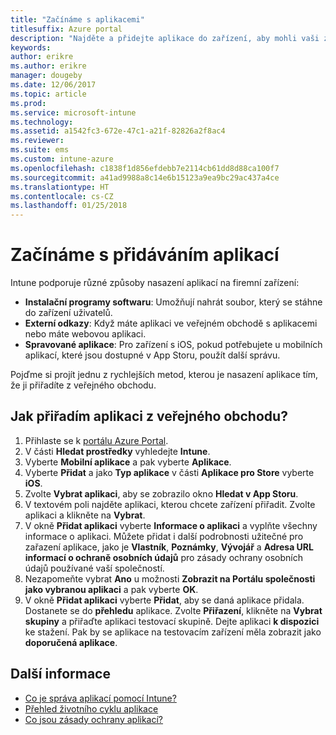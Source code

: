 ```yaml
---
title: "Začínáme s aplikacemi"
titlesuffix: Azure portal
description: "Najděte a přidejte aplikace do zařízení, aby mohli vaši zaměstnanci plnit úkoly."
keywords: 
author: erikre
ms.author: erikre
manager: dougeby
ms.date: 12/06/2017
ms.topic: article
ms.prod: 
ms.service: microsoft-intune
ms.technology: 
ms.assetid: a1542fc3-672e-47c1-a21f-82826a2f8ac4
ms.reviewer: 
ms.suite: ems
ms.custom: intune-azure
ms.openlocfilehash: c1838f1d856efdebb7e2114cb61dd8d88ca100f7
ms.sourcegitcommit: a41ad9988a8c14e6b15123a9ea9bc29ac437a4ce
ms.translationtype: HT
ms.contentlocale: cs-CZ
ms.lasthandoff: 01/25/2018
---
```

# <a name="get-started-with-adding-apps"></a>Začínáme s přidáváním aplikací

Intune podporuje různé způsoby nasazení aplikací na firemní zařízení:

* **Instalační programy softwaru**: Umožňují nahrát soubor, který se stáhne do zařízení uživatelů.
* __Externí odkazy__: Když máte aplikaci ve veřejném obchodě s aplikacemi nebo máte webovou aplikaci.
* **Spravované aplikace**: Pro zařízení s iOS, pokud potřebujete u mobilních aplikací, které jsou dostupné v App Storu, použít další správu.

Pojďme si projít jednu z rychlejších metod, kterou je nasazení aplikace tím, že ji přiřadíte z veřejného obchodu.

## <a name="how-do-i-assign-a-public-store-app"></a>Jak přiřadím aplikaci z veřejného obchodu?

1. Přihlaste se k [portálu Azure Portal](https://portal.azure.com).
2. V části **Hledat prostředky** vyhledejte **Intune**.
3. Vyberte **Mobilní aplikace** a pak vyberte **Aplikace**.
4. Vyberte **Přidat** a jako **Typ aplikace** v části **Aplikace pro Store** vyberte **iOS**.
5. Zvolte **Vybrat aplikaci**, aby se zobrazilo okno **Hledat v App Storu**.
6. V textovém poli najděte aplikaci, kterou chcete zařízení přiřadit. Zvolte aplikaci a klikněte na **Vybrat**.
7. V okně **Přidat aplikaci** vyberte **Informace o aplikaci** a vyplňte všechny informace o aplikaci. Můžete přidat i další podrobnosti užitečné pro zařazení aplikace, jako je **Vlastník**, **Poznámky**, **Vývojář** a **Adresa URL informací o ochraně osobních údajů** pro zásady ochrany osobních údajů používané vaší společností.
8. Nezapomeňte vybrat **Ano** u možnosti **Zobrazit na Portálu společnosti jako vybranou aplikaci** a pak vyberte **OK**.
9. V okně **Přidat aplikaci** vyberte **Přidat**, aby se daná aplikace přidala. Dostanete se do **přehledu** aplikace. Zvolte **Přiřazení**, klikněte na **Vybrat skupiny** a přiřaďte aplikaci testovací skupině. Dejte aplikaci **k dispozici** ke stažení. Pak by se aplikace na testovacím zařízení měla zobrazit jako **doporučená aplikace**.

## <a name="learn-more"></a>Další informace

* [Co je správa aplikací pomocí Intune?](app-management.md)
* [Přehled životního cyklu aplikace](app-lifecycle.md)
* [Co jsou zásady ochrany aplikací?](app-protection-policy.md)
